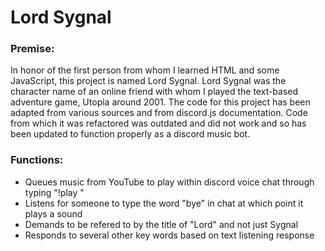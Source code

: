 # Lord Sygnal

### Premise:

In honor of the first person from whom I learned HTML and some JavaScript, this project is named Lord Sygnal. Lord Sygnal was the character name of an online friend with whom I played the text-based adventure game, Utopia around 2001. The code for this project has been adapted from various sources and from discord.js documentation. Code from which it was refactored was outdated and did not work and so has been updated to function properly as a discord music bot.

### Functions:

  - Queues music from YouTube to play within discord voice chat through typing "!play <YouTube url>"
  - Listens for someone to type the word "bye" in chat at which point it plays a sound
  - Demands to be refered to by the title of "Lord" and not just Sygnal
  - Responds to several other key words based on text listening response
